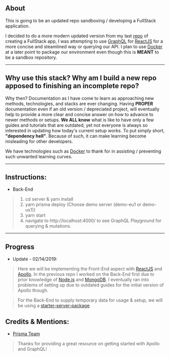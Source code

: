 ## About

This is going to be an updated repo sandboxing / developing a FullStack application. 

I decided to do a more modern updated version from my last [repo](https://github.com/BaoPham92/GraphQL-ReactJS) of creating a FullStack app, I was attempting to use [GraphQL](https://graphql.org/) for [ReactJS](https://reactjs.org/) for a more concise and steamlined way or querying our API. I plan to use [Docker](https://www.docker.com/) at a later point to package our environment even though this is __MEANT__ to be a sandbox repository.

---

## Why use this stack? Why am I build a new repo apposed to finishing an incomplete repo?

Why then? Documentation as I have come to learn as approaching new methods, technologies, and stacks are ever changing. Having __PROPER__ documentation even if an old version / depreciated project, will eventually help to provide a more clear and concise answer on how to advance to newer methods or setups. __We ALL know__ what is like to have only a few guides and tutorials that are outdated, yet not everyone is always so interested in updating how today's current setup works. To put simply short, __"dependency hell"__. Because of such, it can make learning become misleading for other developers.

We have technologies such as [Docker](https://www.docker.com/) to thank for in assisting / preventing such unwanted learning curves.

---

## Instructions:

- Back-End
> 1. cd server & yarn install
> 2. yarn prisma deploy (Choose demo server (demo-eu1 or demo-us1))
> 3. yarn start
> 4. navigate to http://localhost:4000/ to see GraphQL Playground for querying & mutations.

---

## Progress

- Update - 02/14/2019:

> Here we will be implementing the Front-End aspect with [ReactJS](https://reactjs.org/) and [Apollo](https://www.apollographql.com/). In the previous repo I worked on the Back-End first due to prior knowledge of [Node.js](https://nodejs.org/en/) and [MongoDB](https://www.mongodb.com/). I eventually ran into problems of setting up due to outdated guides for the initial version of Apollo though.

> For the Back-End to supply temporary data for usage & setup, we will be using a [starter-server-package](https://codeload.github.com/howtographql/react-apollo/tar.gz/starter).

## Credits & Mentions:

- [Prisma Team](https://www.howtographql.com/)
> Thanks for providing a great resource on getting started with Apollo and GraphQL!